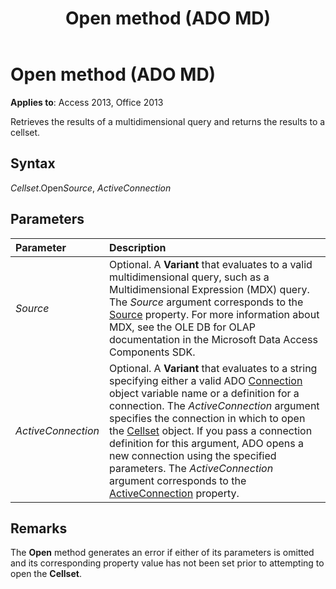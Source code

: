 ﻿---
title: Open method (ADO MD)
TOCTitle: Open method (ADO MD)
ms:assetid: 12395ff6-fe07-325a-2b69-007aa0b11ee6
ms:mtpsurl: https://msdn.microsoft.com/library/JJ248894(v=office.15)
ms:contentKeyID: 48543335
ms.date: 09/18/2015
mtps_version: v=office.15
---

# Open method (ADO MD)

**Applies to**: Access 2013, Office 2013

Retrieves the results of a multidimensional query and returns the results to a cellset.

## Syntax

*Cellset*.Open*Source*, *ActiveConnection*

## Parameters

|Parameter|Description|
|:--------|:----------|
|*Source* |Optional. A **Variant** that evaluates to a valid multidimensional query, such as a Multidimensional Expression (MDX) query. The *Source* argument corresponds to the [Source](source-property-ado-md.md) property. For more information about MDX, see the OLE DB for OLAP documentation in the Microsoft Data Access Components SDK.|
|*ActiveConnection* |Optional. A **Variant** that evaluates to a string specifying either a valid ADO [Connection](connection-object-ado.md) object variable name or a definition for a connection. The *ActiveConnection* argument specifies the connection in which to open the [Cellset](cellset-object-ado-md.md) object. If you pass a connection definition for this argument, ADO opens a new connection using the specified parameters. The *ActiveConnection* argument corresponds to the [ActiveConnection](activeconnection-property-ado-md.md) property.|

## Remarks

The **Open** method generates an error if either of its parameters is omitted and its corresponding property value has not been set prior to attempting to open the **Cellset**.

